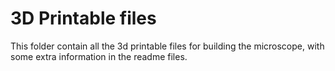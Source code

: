 # 3D Printable files

This folder contain all the 3d printable files for building the microscope, with some extra information in the readme files.

